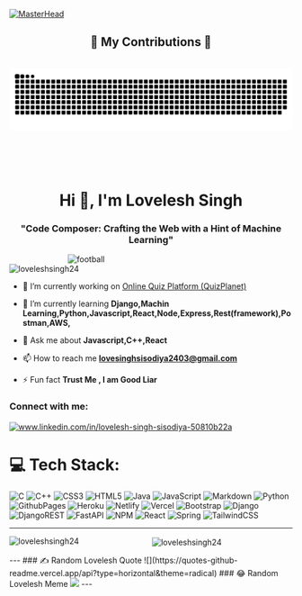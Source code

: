 [![MasterHead](https://1.bp.blogspot.com/-7A4WynwLsMw/XbBpCXG8fHI/AAAAAAAAMt4/uOa1bpLskYgrwGbllhSu2SDj_Mig8SXJQCLcBGAsYHQ/s1600/2000_600px.gif)](https://rishavchanda.io)
<div align="center">

  <h2>🐍 My Contributions 🐍</h2>
  <br>
  <img alt="snake eating my contributions" src="https://raw.githubusercontent.com/Mr-DevanshuGupta/Mr-DevanshuGupta/output/github-contribution-grid-snake.svg" />

  <br/><br/><br/>
</div>
<h1 align="center">Hi 👋, I'm Lovelesh Singh</h1>
<h3 align="center">"Code Composer: Crafting the Web with a Hint of Machine Learning"</h3>
<img align="right" alt="football" width="400" src="https://media4.giphy.com/media/v1.Y2lkPTc5MGI3NjExZHUyNTM3eXk2OGVvMTFpYjJ0M2o4ZnU1YmNsdnU2cjN3eGpsamE4aSZlcD12MV9pbnRlcm5hbF9naWZfYnlfaWQmY3Q9Zw/USV0ym3bVWQJJmNu3N/giphy.gif">

<p align="left"> <img src="https://komarev.com/ghpvc/?username=loveleshsingh24&label=Profile%20views&color=0e75b6&style=flat" alt="loveleshsingh24" /> </p>

- 🔭 I’m currently working on [Online Quiz Platform (QuizPlanet)](https://github.com/LoveleshSingh24/myenv.git)

- 🌱 I’m currently learning **Django,Machin Learning,Python,Javascript,React,Node,Express,Rest(framework),Postman,AWS,**

- 💬 Ask me about **Javascript,C++,React**

- 📫 How to reach me **lovesinghsisodiya2403@gmail.com**

- ⚡ Fun fact **Trust Me , I am Good Liar**

<h3 align="left">Connect with me:</h3>
<p align="left">
<a href="https://linkedin.com/in/www.linkedin.com/in/lovelesh-singh-sisodiya-50810b22a" target="blank"><img align="center" src="https://raw.githubusercontent.com/rahuldkjain/github-profile-readme-generator/master/src/images/icons/Social/linked-in-alt.svg" alt="www.linkedin.com/in/lovelesh-singh-sisodiya-50810b22a" height="30" width="40" /></a>
</p>


# 💻 Tech Stack:
![C](https://img.shields.io/badge/c-%2300599C.svg?style=for-the-badge&logo=c&logoColor=white) ![C++](https://img.shields.io/badge/c++-%2300599C.svg?style=for-the-badge&logo=c%2B%2B&logoColor=white) ![CSS3](https://img.shields.io/badge/css3-%231572B6.svg?style=for-the-badge&logo=css3&logoColor=white) ![HTML5](https://img.shields.io/badge/html5-%23E34F26.svg?style=for-the-badge&logo=html5&logoColor=white) ![Java](https://img.shields.io/badge/java-%23ED8B00.svg?style=for-the-badge&logo=openjdk&logoColor=white) ![JavaScript](https://img.shields.io/badge/javascript-%23323330.svg?style=for-the-badge&logo=javascript&logoColor=%23F7DF1E) ![Markdown](https://img.shields.io/badge/markdown-%23000000.svg?style=for-the-badge&logo=markdown&logoColor=white) ![Python](https://img.shields.io/badge/python-3670A0?style=for-the-badge&logo=python&logoColor=ffdd54) ![GithubPages](https://img.shields.io/badge/github%20pages-121013?style=for-the-badge&logo=github&logoColor=white) ![Heroku](https://img.shields.io/badge/heroku-%23430098.svg?style=for-the-badge&logo=heroku&logoColor=white) ![Netlify](https://img.shields.io/badge/netlify-%23000000.svg?style=for-the-badge&logo=netlify&logoColor=#00C7B7) ![Vercel](https://img.shields.io/badge/vercel-%23000000.svg?style=for-the-badge&logo=vercel&logoColor=white) ![Bootstrap](https://img.shields.io/badge/bootstrap-%238511FA.svg?style=for-the-badge&logo=bootstrap&logoColor=white) ![Django](https://img.shields.io/badge/django-%23092E20.svg?style=for-the-badge&logo=django&logoColor=white) ![DjangoREST](https://img.shields.io/badge/DJANGO-REST-ff1709?style=for-the-badge&logo=django&logoColor=white&color=ff1709&labelColor=gray) ![FastAPI](https://img.shields.io/badge/FastAPI-005571?style=for-the-badge&logo=fastapi) ![NPM](https://img.shields.io/badge/NPM-%23CB3837.svg?style=for-the-badge&logo=npm&logoColor=white) ![React](https://img.shields.io/badge/react-%2320232a.svg?style=for-the-badge&logo=react&logoColor=%2361DAFB) ![Spring](https://img.shields.io/badge/spring-%236DB33F.svg?style=for-the-badge&logo=spring&logoColor=white) ![TailwindCSS](https://img.shields.io/badge/tailwindcss-%2338B2AC.svg?style=for-the-badge&logo=tailwind-css)

---
<div align="center">

<p><img align="left" src="https://github-readme-stats.vercel.app/api/top-langs?username=loveleshsingh24&show_icons=true&locale=en&layout=compact" alt="loveleshsingh24" /></p>

<p>&nbsp;<img align="center" src="https://github-readme-stats.vercel.app/api?username=loveleshsingh24&show_icons=true&locale=en" alt="loveleshsingh24" /></p>
</div>
---
### ✍️ Random Lovelesh Quote
![](https://quotes-github-readme.vercel.app/api?type=horizontal&theme=radical)
### 😂 Random Lovelesh Meme
<img src='https://randommeme-five.vercel.app/' style="height: 400px;"/>
---

